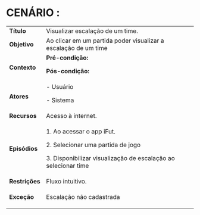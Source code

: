 # CENÁRIO :

<table class="table table-striped border">
    <tr>
        <td>
            <b>Título</b>
        </td>
        <td>     Visualizar escalação de um time.  </td>
    </tr>
    <tr>
        <td>
            <b>Objetivo</b>
        </td>
        <td>
    Ao clicar em um partida poder visualizar  a escalação de um time    </td>
    </tr>
    <tr>
        <td>
            <b>Contexto</b>
        </td>
        <td>
           <b>Pré-condição:</b> 
           <p><b>Pós-condição:</b>
</p>
        </td>
    </tr>
    <tr>
        <td>
            <b>Atores</b>
        </td>
        <td>
            - Usuário 
            <p>- Sistema</p> 
        </td>
    </tr>
    <tr>
        <td>
            <b>Recursos</b>
        </td>
        <td>
            Acesso à internet.
        </td>
    </tr>
    <tr>
        <td>
            <b>Episódios</b>
        </td>
        <td>
           <p>1. Ao acessar o app  iFut.</p>
	       <p>2. Selecionar uma partida de jogo</p>
           <p>3. Disponibilizar visualização de escalação ao selecionar time</p>
        </td>
    </tr>
    <tr>
        <td>
            <b>Restrições</b>
        </td>
        <td>
              Fluxo intuitivo.
        </td>
    </tr>
    <tr>
        <td>
            <b>Exceção</b>
        </td>
        <td>
            <p> Escalação não cadastrada</p>
        </td>
    </tr>
</table>